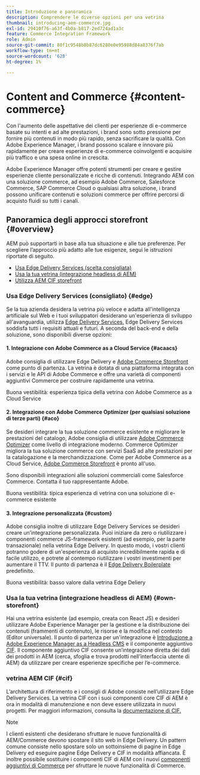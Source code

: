 ```yaml
---
title: Introduzione e panoramica
description: Comprendere le diverse opzioni per una vetrina
thumbnail: introducing-aem-commerce.jpg
exl-id: 29410f76-a63f-4b0a-b817-2ed724ad1a3c
feature: Commerce Integration Framework
role: Admin
source-git-commit: 80f1c9548b8b87dc6280e0e95988d84a8376f7ab
workflow-type: tm+mt
source-wordcount: '628'
ht-degree: 1%

---
```



# Content and Commerce {#content-commerce}

Con l&#39;aumento delle aspettative dei clienti per esperienze di e-commerce basate su intenti e ad alte prestazioni, i brand sono sotto pressione per fornire più contenuti in modo più rapido, senza sacrificare la qualità. Con Adobe Experience Manager, i brand possono scalare e innovare più rapidamente per creare esperienze di e-commerce coinvolgenti e acquisire più traffico e una spesa online in crescita.

Adobe Experience Manager offre potenti strumenti per creare e gestire esperienze cliente personalizzate e ricche di contenuti. Integrando AEM con una soluzione commerce, ad esempio Adobe Commerce, Salesforce Commerce, SAP Commerce Cloud o qualsiasi altra soluzione, i brand possono unificare contenuti e soluzioni commerce per offrire percorsi di acquisto fluidi su tutti i canali.

## Panoramica degli approcci storefront {#overview}

AEM può supportarti in base alla tua situazione e alle tue preferenze. Per scegliere l’approccio più adatto alle tue esigenze, segui le istruzioni riportate di seguito.

* [Usa Edge Delivery Services (scelta consigliata)](#edge)
* [Usa la tua vetrina (integrazione headless di AEM)](#own-storefront)
* [Utilizza AEM CIF storefront](#cif)

### Usa Edge Delivery Services (consigliato) {#edge}

Se la tua azienda desidera la vetrina più veloce e adatta all&#39;intelligenza artificiale sul Web e i tuoi sviluppatori desiderano un&#39;esperienza di sviluppo all&#39;avanguardia, utilizza [Edge Delivery Services.](../edge/overview.md) Edge Delivery Services soddisfa tutti i requisiti attuali e futuri. A seconda del back-end e della soluzione, sono disponibili diverse opzioni:

#### &#x200B;1. Integrazione con Adobe Commerce as a Cloud Service {#acaacs}

Adobe consiglia di utilizzare Edge Delivery e [Adobe Commerce Storefront](https://experienceleague.adobe.com/developer/commerce/storefront/) come punto di partenza. La vetrina è dotata di una piattaforma integrata con i servizi e le API di Adobe Commerce e offre una varietà di componenti aggiuntivi Commerce per costruire rapidamente una vetrina.

Buona vestibilità: esperienza tipica della vetrina con Adobe Commerce as a Cloud Service

#### &#x200B;2. Integrazione con Adobe Commerce Optimizer (per qualsiasi soluzione di terze parti) {#aco}

Se desideri integrare la tua soluzione commerce esistente e migliorare le prestazioni del catalogo, Adobe consiglia di utilizzare [Adobe Commerce Optimizer](https://experienceleague.adobe.com/en/docs/commerce-learn/tutorials/adobe-commerce-optimizer/overview) come livello di integrazione moderno. Commerce Optimizer migliora la tua soluzione commerce con servizi SaaS ad alte prestazioni per la catalogazione e la merchandizzazione. Come per Adobe Commerce as a Cloud Service, [Adobe Commerce Storefront](https://experienceleague.adobe.com/developer/commerce/storefront/) è pronto all&#39;uso.

Sono disponibili integrazioni alle soluzioni commerciali come Salesforce Commerce. Contatta il tuo rappresentante Adobe.

Buona vestibilità: tipica esperienza di vetrina con una soluzione di e-commerce esistente

#### &#x200B;3. Integrazione personalizzata {#custom}

Adobe consiglia inoltre di utilizzare Edge Delivery Services se desideri creare un’integrazione personalizzata. Puoi iniziare da zero o riutilizzare i componenti commerce JS-framework esistenti (ad esempio, per la parte transazionale) nella vetrina Edge Delivery. In questo modo, i vostri clienti potranno godere di un&#39;esperienza di acquisto incredibilmente rapida e di facile utilizzo, e potrete al contempo riutilizzare i vostri investimenti per aumentare il TTV. Il punto di partenza è il [Edge Delivery Boilerplate](https://www.aem.live/developer/tutorial) predefinito.

Buona vestibilità: basso valore dalla vetrina Edge Deliery

### Usa la tua vetrina (integrazione headless di AEM) {#own-storefront}

Hai una vetrina esistente (ad esempio, creata con React JS) e desideri utilizzare Adobe Experience Manager per la gestione e la distribuzione dei contenuti (frammenti di contenuto), le risorse e la modifica nel contesto (Editor universale). Il punto di partenza per un&#39;integrazione è [Introduzione a Adobe Experience Manager as a Headless CMS](https://experienceleague.adobe.com/en/docs/experience-manager-cloud-service/content/headless/introduction) e il componente aggiuntivo [CIF](https://experienceleague.adobe.com/en/docs/experience-manager-cloud-service/content/content-and-commerce/storefront/authoring/enrich-product-associated-content). Il componente aggiuntivo CIF consente un’integrazione diretta dei dati dei prodotti in AEM (cerca, sfoglia e trova prodotti nell’interfaccia utente di AEM) da utilizzare per creare esperienze specifiche per l’e-commerce.

### vetrina AEM CIF {#cif}

L’architettura di riferimento e i consigli di Adobe consiste nell’utilizzare Edge Delivery Services. La vetrina CIF con i suoi componenti core CIF di AEM è ora in modalità di manutenzione e non deve essere utilizzata in nuovi progetti. Per maggiori informazioni, consulta la [documentazione di CIF.](/help/commerce-cloud/cif-storefront/introduction.md)

>[!NOTE]
>
>I clienti esistenti che desiderano sfruttare le nuove funzionalità di AEM/Commerce devono spostare il sito web in Edge Delivery. Un pattern comune consiste nello spostare solo un sottoinsieme di pagine in Edge Delivery ed eseguire pagine Edge Delivery e CIF in modalità affiancata. È inoltre possibile sostituire i componenti CIF di AEM con i nuovi [componenti aggiuntivi di Commerce](https://experienceleague.adobe.com/developer/commerce/storefront/dropins/all/introduction/) per sfruttare le nuove funzionalità di Commerce.
